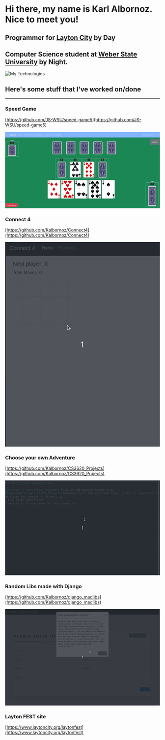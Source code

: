 # Hi there, my name is Karl Albornoz. Nice to meet you!

## Programmer for [Layton City](https://laytoncity.org) by Day
## Computer Science student at [Weber State University](https://weber.edu) by Night.

![My Technologies](https://github-readme-tech-stack.vercel.app/api/cards?title=My+Technologies&lineCount=2&bg=%230D1117&badge=%23161B22&border=%2321262D&titleColor=%2358A6FF&line1=react%2Creact%2C58a6ff%3Bmongodb%2CMongo%2C2ab526%3Bhtml5%2CHTML%2Cb57320%3Bcss3%2CCSS%2C208ebd%3Bjavascript%2CJS%2Cadba1e%3B&line2=blazor%2CBlazor%2Ca223dc%3Bcsharp%2Ccsharp%2C8f67d0%3B.net%2C.net%2Cc594ff%3B)

## Here's some stuff that I've worked on/done
-----------------------------------------------
### Speed Game

[https://github.com/JS-WSU/speed-game5](https://github.com/JS-WSU/speed-game5)

![Speed Game Demo](speed.gif)

### Connect 4

[https://github.com/Kalbornoz/Connect4](https://github.com/Kalbornoz/Connect4)

![Connect 4 Demo](Connect4.gif)

### Choose your own Adventure

[https://github.com/Kalbornoz/CS3620_Projects](https://github.com/Kalbornoz/CS3620_Projects)

![Adventure Demo](adventure.gif)

### Random Libs made with Django

[https://github.com/Kalbornoz/django_madlibs](https://github.com/Kalbornoz/django_madlibs)

![MadLibs Demo](randomlibs.gif)

### Layton FEST site
[https://www.laytoncity.org/laytonfest](https://www.laytoncity.org/laytonfest)

<!--
**Kalbornoz/Kalbornoz** is a ✨ _special_ ✨ repository because its `README.md` (this file) appears on your GitHub profile.

Here are some ideas to get you started:

- 🔭 I’m currently working on ...
- 🌱 I’m currently learning ...
- 👯 I’m looking to collaborate on ...
- 🤔 I’m looking for help with ...
- 💬 Ask me about ...
- 📫 How to reach me: ...
- 😄 Pronouns: ...
- ⚡ Fun fact: ...
-->
